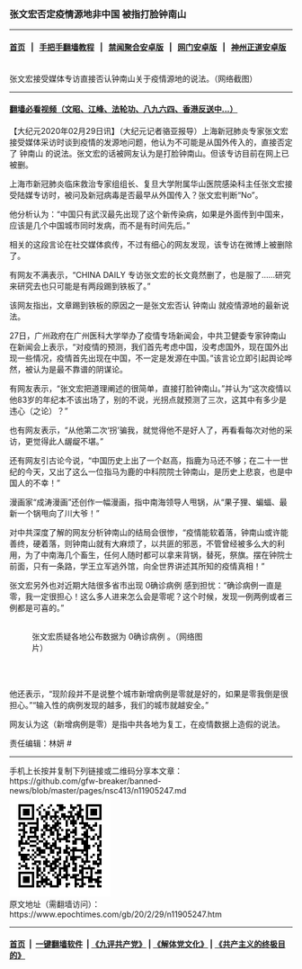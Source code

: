### 张文宏否定疫情源地非中国 被指打脸钟南山
------------------------

#### [首页](https://github.com/gfw-breaker/banned-news/blob/master/README.md) &nbsp;&nbsp;|&nbsp;&nbsp; [手把手翻墙教程](https://github.com/gfw-breaker/guides/wiki) &nbsp;&nbsp;|&nbsp;&nbsp; [禁闻聚合安卓版](https://github.com/gfw-breaker/bn-android) &nbsp;&nbsp;|&nbsp;&nbsp; [网门安卓版](https://github.com/oGate2/oGate) &nbsp;&nbsp;|&nbsp;&nbsp; [神州正道安卓版](https://github.com/SzzdOgate/update) 



<div><img alt="" class="aligncenter wp-post-image" src="https://i.epochtimes.com/assets/uploads/2020/02/Screen-Shot-2020-02-29-at-4.07.08-pm-600x400.png"/>
<div class="red16 caption">
 张文宏接受媒体专访直接否认钟南山关于疫情源地的说法。（网络截图）
</div>
</div><hr/>

#### [翻墙必看视频（文昭、江峰、法轮功、八九六四、香港反送中...）](https://github.com/gfw-breaker/banned-news/blob/master/pages/link3.md)

<div><p>
 【大纪元2020年02月29日讯】（大纪元记者骆亚报导）上海新冠肺炎专家张文宏接受媒体采访时谈到疫情的发源地问题，他认为不可能是从国外传入的，直接否定了
 <ok href="https://www.epochtimes.com/gb/tag/%E9%92%9F%E5%8D%97%E5%B1%B1.html">
  钟南山
 </ok>
 的说法。张文宏的话被网友认为是打脸钟南山。但该专访目前在网上已被删。
</p>
<p>
 上海市新冠肺炎临床救治专家组组长、复旦大学附属华山医院感染科主任张文宏接受陆媒专访时，被问及新冠病毒是否最早从外国传入？张文宏判断“No”。
</p>
<p>
 他分析认为：“中国只有武汉最先出现了这个新传染病，如果是外面传到中国来，应该是几个中国城市同时发病，而不是有时间先后。”
</p>
<p>
 相关的这段言论在社交媒体疯传，不过有细心的网友发现，该专访在微博上被删除了。
</p>
<p>
 有网友不满表示，“CHINA DAILY 专访张文宏的长文竟然删了，也是服了……研究来研究去也只可能是有两段踢到铁板了。”
</p>
<p>
 该网友指出，文章踢到铁板的原因之一是张文宏否认
 <ok href="https://www.epochtimes.com/gb/tag/%E9%92%9F%E5%8D%97%E5%B1%B1.html">
  钟南山
 </ok>
 就疫情源地的最新说法。
</p>
<p>
 27日，广州政府在广州医科大学举办了疫情专场新闻会，中共卫健委专家钟南山在新闻会上表示，“对疫情的预测，我们首先考虑中国，没考虑国外，现在国外出现一些情况，疫情首先出现在中国，不一定是发源在中国。”该言论立即引起舆论哗然，被认为是最不靠谱的阴谋论。
</p>
<p>
 有网友表示，“张文宏把道理阐述的很简单，直接打脸钟南山。”并认为“这次疫情以他83岁的年纪本不该出场了，别的不说，光拐点就预测了三次，这其中有多少是违心（之论）？”
</p>
<p>
 也有网友表示，“从他第二次‘拐’骗我，就觉得他不是好人了，再看看每次对他的采访，更觉得此人龌龊不堪。”
</p>
<p>
 还有网友引古论今说，“中国历史上出了一个赵高，指鹿为马还不够；在二十一世纪的今天，又出了这么一位指马为鹿的中科院院士钟南山，是历史上悲哀，也是中国人的不幸！”
</p>
<p>
 漫画家“成涛漫画”还创作一幅漫画，指中南海领导人甩锅，从“果子狸、蝙蝠、最新一个锅甩向了川大爷！”
</p>
<p>
 对中共深度了解的网友分析钟南山的结局会很惨，“疫情能软着落，钟南山或许能善终，硬着落，则钟南山就有大麻烦了，以共匪的邪恶，不管曾经被多么大的利用，为了中南海几个畜生，任何人随时都可以拿来背锅，替死，祭旗。摆在钟院士前面，只有一条路，学王立军逃外馆，向全世界讲述其所知的疫情真相！”
</p>
<p>
 张文宏另外也对近期大陆很多省市出现
 <ok href="https://www.epochtimes.com/gb/tag/0%E7%A1%AE%E8%AF%8A%E7%97%85%E4%BE%8B.html">
  0确诊病例
 </ok>
 感到担忧：“确诊病例一直是零，我一定很担心！这么多人进来怎么会是零呢？这个时候，发现一例两例或者三例都是可喜的。”
</p>
<figure class="wp-caption aligncenter" id="attachment_11905291" style="width: 305px">
 <ok href="http://i.epochtimes.com/assets/uploads/2020/02/ER8H4PbUcAAar6v.jpg">
  <img alt="" class="wp-image-11905291" src="http://i.epochtimes.com/assets/uploads/2020/02/ER8H4PbUcAAar6v.jpg"/>
 </ok>
 <br/><figcaption class="wp-caption-text">
  张文宏质疑各地公布数据为
  <ok href="https://www.epochtimes.com/gb/tag/0%E7%A1%AE%E8%AF%8A%E7%97%85%E4%BE%8B.html">
   0确诊病例
  </ok>
  。（网络图片）
 </figcaption><br/>
</figure><br/>
<p>
 他还表示，“现阶段并不是说整个城市新增病例是零就是好的，如果是零我倒是很担心。”“输入性的病例发现的越多，我们的城市就越安全。”
</p>
<p>
 网友认为这（新增病例是零）是指中共各地为复工，在疫情数据上造假的说法。
</p>
<p>
 责任编辑：林妍 #
</p>
</div>
<hr/>
手机上长按并复制下列链接或二维码分享本文章：<br/>
https://github.com/gfw-breaker/banned-news/blob/master/pages/nsc413/n11905247.md <br/>
<a href='https://github.com/gfw-breaker/banned-news/blob/master/pages/nsc413/n11905247.md'><img src='https://github.com/gfw-breaker/banned-news/blob/master/pages/nsc413/n11905247.md.png'/></a> <br/>
原文地址（需翻墙访问）：https://www.epochtimes.com/gb/20/2/29/n11905247.htm


------------------------
#### [首页](https://github.com/gfw-breaker/banned-news/blob/master/README.md) &nbsp;|&nbsp; [一键翻墙软件](https://github.com/gfw-breaker/nogfw/blob/master/README.md) &nbsp;| [《九评共产党》](https://github.com/gfw-breaker/9ping.md/blob/master/README.md#九评之一评共产党是什么) | [《解体党文化》](https://github.com/gfw-breaker/jtdwh.md/blob/master/README.md) | [《共产主义的终极目的》](https://github.com/gfw-breaker/gczydzjmd.md/blob/master/README.md)


<img src='http://gfw-breaker.win/banned-news/pages/nsc413/n11905247.md' width='0px' height='0px'/>